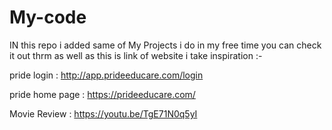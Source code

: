 # My-code

IN this repo i added same of My Projects i do in my free time
you can check it out thrm 
as well as this is link of website i take inspiration :-

pride login :
http://app.prideeducare.com/login

pride home page :
https://prideeducare.com/

Movie Review :
https://youtu.be/TgE71N0q5yI


